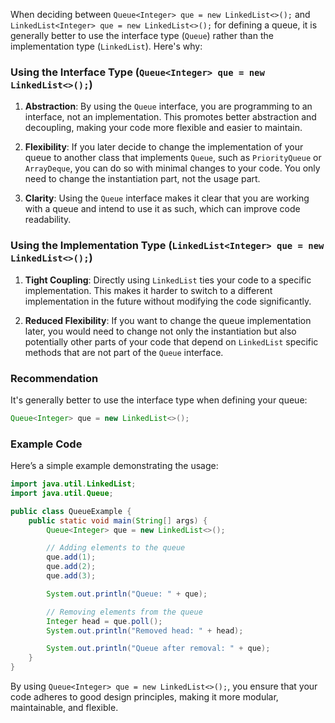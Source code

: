 When deciding between `Queue<Integer> que = new LinkedList<>();` and `LinkedList<Integer> que = new LinkedList<>();` for defining a queue, it is generally better to use the interface type (`Queue`) rather than the implementation type (`LinkedList`). Here's why:

### Using the Interface Type (`Queue<Integer> que = new LinkedList<>();`)

1. **Abstraction**: By using the `Queue` interface, you are programming to an interface, not an implementation. This promotes better abstraction and decoupling, making your code more flexible and easier to maintain.

2. **Flexibility**: If you later decide to change the implementation of your queue to another class that implements `Queue`, such as `PriorityQueue` or `ArrayDeque`, you can do so with minimal changes to your code. You only need to change the instantiation part, not the usage part.

3. **Clarity**: Using the `Queue` interface makes it clear that you are working with a queue and intend to use it as such, which can improve code readability.

### Using the Implementation Type (`LinkedList<Integer> que = new LinkedList<>();`)

1. **Tight Coupling**: Directly using `LinkedList` ties your code to a specific implementation. This makes it harder to switch to a different implementation in the future without modifying the code significantly.

2. **Reduced Flexibility**: If you want to change the queue implementation later, you would need to change not only the instantiation but also potentially other parts of your code that depend on `LinkedList` specific methods that are not part of the `Queue` interface.

### Recommendation

It's generally better to use the interface type when defining your queue:

```java
Queue<Integer> que = new LinkedList<>();
```

### Example Code

Here’s a simple example demonstrating the usage:

```java
import java.util.LinkedList;
import java.util.Queue;

public class QueueExample {
    public static void main(String[] args) {
        Queue<Integer> que = new LinkedList<>();

        // Adding elements to the queue
        que.add(1);
        que.add(2);
        que.add(3);

        System.out.println("Queue: " + que);

        // Removing elements from the queue
        Integer head = que.poll();
        System.out.println("Removed head: " + head);

        System.out.println("Queue after removal: " + que);
    }
}
```

By using `Queue<Integer> que = new LinkedList<>();`, you ensure that your code adheres to good design principles, making it more modular, maintainable, and flexible.